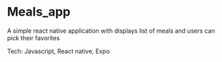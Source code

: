 # Meals_app
A simple react native application with displays list of meals and users can pick their favorites

Tech: Javascript, React native, Expo

